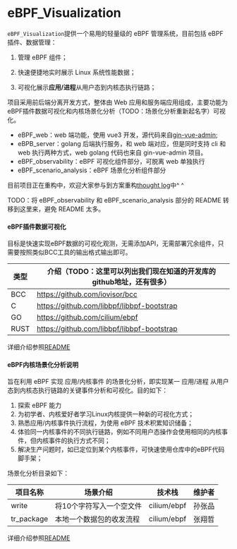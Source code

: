 # eBPF_Visualization

`eBPF_Visualization`提供一个易用的轻量级的 eBPF 管理系统，目前包括 eBPF 插件、数据管理：

1. 管理 eBPF 组件；

2. 快速便捷地实时展示 Linux 系统性能数据；

3. 可视化展示**应用/进程**从用户态到内核态执行链路；

项目采用前后端分离开发方式，整体由 Web 应用和服务端应用组成，主要功能为eBPF插件数据可视化和内核场景化分析（TODO：场景化分析重新起名字）可视化。

- eBPF_web：web 端功能，使用 vue3 开发，源代码来自[gin-vue-admin](https://gitee.com/pixelmax/gin-vue-admin);
- eBPB_server：golang 后端执行服务，和 web 端对应，但是同时支持 cli 和 web 执行两种方式，web golang 代码也来自 gin-vue-admin 项目。
- eBPF_observability：eBPF 可视化组件部分，可脱离 web 单独执行
- eBPF_scenario_analysis：eBPF 场景化分析组件部分

目前项目正在重构中，欢迎大家参与到方案重构[thought log](./thought_log.md)中^ ^

TODO：将 eBPF_observability 和 eBPF_scenario_analysis 部分的 README 转移到这里来，避免 README 太多。


#### eBPF插件数据可视化

目标是快速实现eBPF数据的可视化观测，无需添加API，无需部署冗余组件，只需要按照类似BCC工具的输出格式输出即可。

| 类型 | 介绍（TODO：这里可以列出我们现在知道的开发库的github地址，还有很多） |
| ---- | ------------------------------------------------------------ |
| BCC  | https://github.com/iovisor/bcc                               |
| C    | https://github.com/libbpf/libbpf-bootstrap                   |
| GO   | https://github.com/cilium/ebpf                               |
| RUST | https://github.com/libbpf/libbpf-bootstrap                   |

详细介绍参照[README](./eBPF_observability/README.md)



#### eBPF内核场景化分析说明

旨在利用 eBPF 实现 应用/内核事件 的场景化分析，即实现某一 应用/进程 从用户态到内核态执行链路的关键事件分析和可视化。目的如下：

1. 探索 eBPF 能力
2. 为初学者、内核爱好者学习Linux内核提供一种新的可视化方式；
3. 熟悉应用/内核事件执行流程，为使用 eBPF 技术积累知识储备；
4. 体验同一内核事件的不同执行链路，例如不同用户态操作会使用相同的内核事件，但内核事件的执行方式不同；
5. 解决生产问题时，如已定位到某个内核事件，可快速使用仓库中的eBPF代码脚手架；

场景化分析目录如下：

| 项目名称   | 场景介绍                 | 技术栈      | 维护者 |
| ---------- | ------------------------ | ----------- | ------ |
| write      | 将10个字符写入一个空文件 | cilium/ebpf | 孙张品 |
| tr_package | 本地一个数据包的收发流程 | cilium/ebpf | 张翔哲 |

详细介绍参照[README](./eBPF_scenario_analysis/README.md)
